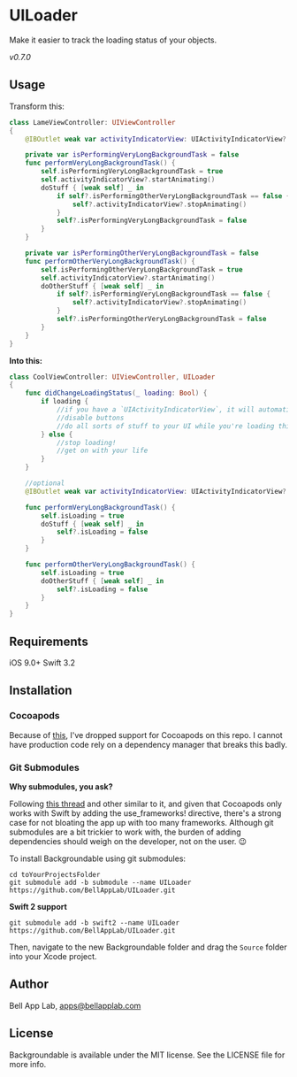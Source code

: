 # UILoader

Make it easier to track the loading status of your objects.

_v0.7.0_

## Usage

Transform this:

```swift
class LameViewController: UIViewController
{
    @IBOutlet weak var activityIndicatorView: UIActivityIndicatorView?

    private var isPerformingVeryLongBackgroundTask = false
    func performVeryLongBackgroundTask() {
        self.isPerformingVeryLongBackgroundTask = true
        self.activityIndicatorView?.startAnimating()
        doStuff { [weak self] _ in
            if self?.isPerformingOtherVeryLongBackgroundTask == false {
                self?.activityIndicatorView?.stopAnimating()
            }
            self?.isPerformingVeryLongBackgroundTask = false
        }
    }

    private var isPerformingOtherVeryLongBackgroundTask = false
    func performOtherVeryLongBackgroundTask() {
        self.isPerformingOtherVeryLongBackgroundTask = true
        self.activityIndicatorView?.startAnimating()
        doOtherStuff { [weak self] _ in
            if self?.isPerformingVeryLongBackgroundTask == false {
                self?.activityIndicatorView?.stopAnimating()
            }
            self?.isPerformingOtherVeryLongBackgroundTask = false
        }
    }
}
```

**Into this:**

```swift
class CoolViewController: UIViewController, UILoader
{
    func didChangeLoadingStatus(_ loading: Bool) {
        if loading {
            //if you have a `UIActivityIndicatorView`, it will automatically start animating
            //disable buttons
            //do all sorts of stuff to your UI while you're loading things
        } else {
            //stop loading!
            //get on with your life
        }
    }

    //optional
    @IBOutlet weak var activityIndicatorView: UIActivityIndicatorView?

    func performVeryLongBackgroundTask() {
        self.isLoading = true
        doStuff { [weak self] _ in
            self?.isLoading = false
        }
    }

    func performOtherVeryLongBackgroundTask() {
        self.isLoading = true
        doOtherStuff { [weak self] _ in
            self?.isLoading = false
        }
    }
}
```

## Requirements

iOS 9.0+
Swift 3.2

## Installation

### Cocoapods

Because of [this](http://stackoverflow.com/questions/39637123/cocoapods-app-xcworkspace-does-not-exists), I've dropped support for Cocoapods on this repo. I cannot have production code rely on a dependency manager that breaks this badly.

### Git Submodules

**Why submodules, you ask?**

Following [this thread](http://stackoverflow.com/questions/31080284/adding-several-pods-increases-ios-app-launch-time-by-10-seconds#31573908) and other similar to it, and given that Cocoapods only works with Swift by adding the use_frameworks! directive, there's a strong case for not bloating the app up with too many frameworks. Although git submodules are a bit trickier to work with, the burden of adding dependencies should weigh on the developer, not on the user. :wink:

To install Backgroundable using git submodules:

```
cd toYourProjectsFolder
git submodule add -b submodule --name UILoader https://github.com/BellAppLab/UILoader.git
```

**Swift 2 support**

```
git submodule add -b swift2 --name UILoader https://github.com/BellAppLab/UILoader.git
```

Then, navigate to the new Backgroundable folder and drag the `Source` folder into your Xcode project.

## Author

Bell App Lab, apps@bellapplab.com

## License

Backgroundable is available under the MIT license. See the LICENSE file for more info.
